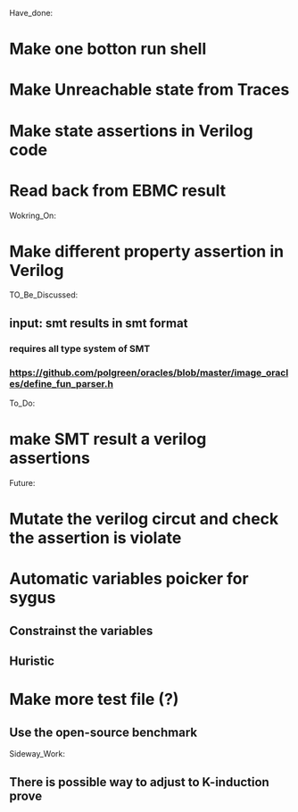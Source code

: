 Have_done:
# Make one botton run shell
# Make Unreachable state from Traces
# Make state assertions in Verilog code
# Read back from EBMC result

Wokring_On:
# Make different property assertion in Verilog

TO_Be_Discussed:
## input: smt results in smt format
### requires all type system of SMT
### https://github.com/polgreen/oracles/blob/master/image_oracles/define_fun_parser.h

To_Do:
# make SMT result a verilog assertions


Future:
#   Mutate the verilog circut and check the assertion is violate

#   Automatic variables poicker for sygus
##  Constrainst the variables
##  Huristic

#   Make more test file (?)
##  Use the open-source benchmark

Sideway_Work: 
##  There is possible way to adjust to K-induction prove